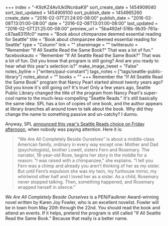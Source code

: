 +++
index = "-K9zKZ4AvlUk0NcnbaK9"
sort_create_date = 1454909040
sort_last_updated = 1454909100
sort_publish_date = 1454965260
create_date = "2016-02-07T21:24:00-08:00"
publish_date = "2016-02-08T13:01:00-08:00"
date = "2016-02-08T13:01:00-08:00"
last_updated = "2016-02-07T21:25:00-08:00"
preview_url = "5ba492ef-516b-9b35-761a-c87aa8315fc0"
name = "Book about chimpanzee deemed essential reading for Seattle"
title = "Book about chimpanzee deemed essential reading for Seattle"
type = "Column"
link = ""
shareimage = ""
twitterauto = "Remember \"If All Seattle Read the Same Book?\" That was a lot of fun."
facebookauto = "Remember \"If All Seattle Read the Same Book?\" That was a lot of fun. Did you know that program is still going? And are you ready to hear what this year's selection is?"
make_image_tweet = "False"
notes_byline = ["writers/paul-constant"]
tags_notes = ["tags/seattle-public-library"]
notes_about = ""
books = ""
+++
Remember the "If All Seattle Read the Same Book" program that Nancy Pearl started almost twenty years ago? Did you know it's still going on? It's true! Only a few years ago, Seattle Public Library changed the title of the program from Nancy Pearl's super-cool name to the much-less-compelling "Seattle Reads." It's still basically the same idea: SPL has a ton of copies of one book, and the author appears at library branches all around town to talk about the book. Why did they change the name to something passive and un-catchy? I dunno.

Anyway, SPL [announced this year's Seattle Reads choice on Friday afternoon](http://www.spl.org/audiences/adults/seattle-reads), when nobody was paying attention. Here it is:

<blockquote>“We Are All Completely Beside Ourselves” is about a middle-class American family, ordinary in every way except one: Mother and Dad (psychologists), brother Lowell, sisters Fern and Rosemary. The narrator, 18-year-old Rose, begins her story in the middle for a reason: “I was raised with a chimpanzee," she explains. "I tell you Fern was a chimp and already you aren’t thinking of her as my sister. But until Fern’s expulsion she was my twin, my funhouse mirror, my whirlwind other half and I loved her as a sister. As a child, Rosemary never stopped talking. Then, something happened, and Rosemary wrapped herself in silence.”</blockquote>

*We Are All Completely Beside Ourselves* is a PEN/Faulkner Award-winning novel written by Karen Joy Fowler, who is an excellent novelist. Fowler will be in town from May 20th through the 22nd. You should read the book and attend an events. If it helps, pretend the program is still called "If All Seattle Read the Same Book." Because that really is a better name.
